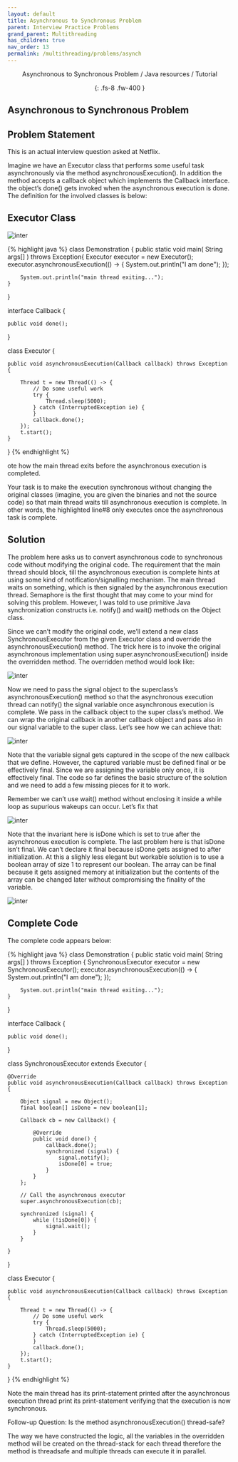 ```yaml
---
layout: default
title: Asynchronous to Synchronous Problem
parent: Interview Practice Problems
grand_parent: Multithreading
has_children: true
nav_order: 13
permalink: /multithreading/problems/asynch
---
```

<div align="center" markdown="1">
Asynchronous to Synchronous Problem / Java resources / Tutorial

{: .fs-8 .fw-400 }
</div>

## Asynchronous to Synchronous Problem

## Problem Statement

This is an actual interview question asked at Netflix.

Imagine we have an Executor class that performs some useful task asynchronously via the method asynchronousExecution(). In addition the method accepts a callback object which implements the Callback interface. the object’s done() gets invoked when the asynchronous execution is done. The definition for the involved classes is below:

## Executor Class

![inter](https://raw.githubusercontent.com/TestJavaDev/java-resources/master/resources/inter/inter61.png)

{% highlight java %}
class Demonstration {
    public static void main( String args[] ) throws Exception{
        Executor executor = new Executor();
        executor.asynchronousExecution(() -> {
            System.out.println("I am done");
        });

        System.out.println("main thread exiting...");
    }
}

interface Callback {

    public void done();
}


class Executor {

    public void asynchronousExecution(Callback callback) throws Exception {

        Thread t = new Thread(() -> {
            // Do some useful work
            try {
                Thread.sleep(5000);
            } catch (InterruptedException ie) {
            }
            callback.done();
        });
        t.start();
    }
}
{% endhighlight %}

ote how the main thread exits before the asynchronous execution is completed.

Your task is to make the execution synchronous without changing the original classes (imagine, you are given the binaries and not the source code) so that main thread waits till asynchronous execution is complete. In other words, the highlighted line#8 only executes once the asynchronous task is complete.

## Solution
The problem here asks us to convert asynchronous code to synchronous code without modifying the original code. The requirement that the main thread should block, till the asynchronous execution is complete hints at using some kind of notification/signalling mechanism. The main thread waits on something, which is then signaled by the asynchronous execution thread. Semaphore is the first thought that may come to your mind for solving this problem. However, I was told to use primitive Java synchronization constructs i.e. notify() and wait() methods on the Object class.

Since we can’t modify the original code, we’ll extend a new class SynchronousExecutor from the given Executor class and override the asynchronousExecution() method. The trick here is to invoke the original asynchronous implementation using super.asynchronousExecution() inside the overridden method. The overridden method would look like:

![inter](https://raw.githubusercontent.com/TestJavaDev/java-resources/master/resources/inter/inter62.png)

Now we need to pass the signal object to the superclass’s asynchronousExecution() method so that the asynchronous execution thread can notify() the signal variable once asynchronous execution is complete. We pass in the callback object to the super class’s method. We can wrap the original callback in another callback object and pass also in our signal variable to the super class. Let’s see how we can achieve that:

![inter](https://raw.githubusercontent.com/TestJavaDev/java-resources/master/resources/inter/inter63.png)

Note that the variable signal gets captured in the scope of the new callback that we define. However, the captured variable must be defined final or be effectively final. Since we are assigning the variable only once, it is effectively final. The code so far defines the basic structure of the solution and we need to add a few missing pieces for it to work.

Remember we can’t use wait() method without enclosing it inside a while loop as supurious wakeups can occur. Let’s fix that

![inter](https://raw.githubusercontent.com/TestJavaDev/java-resources/master/resources/inter/inter64.png)

Note that the invariant here is isDone which is set to true after the asynchronous execution is complete. The last problem here is that isDone isn’t final. We can’t declare it final because isDone gets assigned to after initialization. At this a slighly less elegant but workable solution is to use a boolean array of size 1 to represent our boolean. The array can be final because it gets assigned memory at initialization but the contents of the array can be changed later without compromising the finality of the variable.

![inter](https://raw.githubusercontent.com/TestJavaDev/java-resources/master/resources/inter/inter65.png)

## Complete Code
The complete code appears below:


{% highlight java %}
class Demonstration {
    public static void main( String args[] ) throws Exception {
        SynchronousExecutor executor = new SynchronousExecutor();
        executor.asynchronousExecution(() -> {
            System.out.println("I am done");
        });

        System.out.println("main thread exiting...");
    }
}

interface Callback {

    public void done();
}


class SynchronousExecutor extends Executor {

    @Override
    public void asynchronousExecution(Callback callback) throws Exception {

        Object signal = new Object();
        final boolean[] isDone = new boolean[1];

        Callback cb = new Callback() {

            @Override
            public void done() {
                callback.done();
                synchronized (signal) {
                    signal.notify();
                    isDone[0] = true;
                }
            }
        };

        // Call the asynchronous executor
        super.asynchronousExecution(cb);

        synchronized (signal) {
            while (!isDone[0]) {
                signal.wait();
            }
        }

    }
}

class Executor {

    public void asynchronousExecution(Callback callback) throws Exception {

        Thread t = new Thread(() -> {
            // Do some useful work
            try {
                Thread.sleep(5000);
            } catch (InterruptedException ie) {
            }
            callback.done();
        });
        t.start();
    }
}
{% endhighlight %}

Note the main thread has its print-statement printed after the asynchronous execution thread print its print-statement verifying that the execution is now synchronous.

Follow-up Question: Is the method asynchronousExecution() thread-safe?

The way we have constructed the logic, all the variables in the overridden method will be created on the thread-stack for each thread therefore the method is threadsafe and multiple threads can execute it in parallel.
